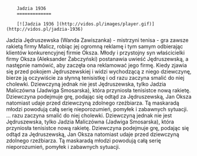
        Jadzia 1936 
        =============
        
        [![Jadzia 1936 ](http://vidos.pl/images/player.gif)](http://vidos.pl/jadzia-1936)
        
        
 Jadzia Jędruszewska (Wanda Zawiszanka) - mistrzyni tenisa - gra zawsze rakietą firmy Malicz, robiąc jej ogromną reklamę i tym samym odbierając klientów konkurencyjnej firmie Oksza. Młody i przystojny syn właścicielki firmy Oksza (Aleksander Żabczyński) postanawia uwieść Jędruszewską, a następnie namówić, aby zaczęła ona reklamować jego firmę. Kiedy zjawia się przed pokojem Jędruszewskiej i widzi wychodzącą z niego dziewczynę, bierze ją oczywiście za słynną tenisistkę i od razu zaczyna smalić do niej cholewki. Dziewczyną jednak nie jest Jędruszewska, tylko Jadzia Maliczówna (Jadwiga Smosarska), która przyniosła tenisistce nową rakietę. Dziewczyna podejmuje grę, podając się odtąd za Jędruszewską, Jan Oksza natomiast udaje przed dziewczyną zdolnego rzeźbiarza. Tą maskaradą młodzi powodują całą serię nieporozumień, pomyłek i zabawnych sytuacji.   ... razu zaczyna smalić do niej cholewki. Dziewczyną jednak nie jest Jędruszewska, tylko Jadzia Maliczówna (Jadwiga Smosarska), która przyniosła tenisistce nową rakietę. Dziewczyna podejmuje grę, podając się odtąd za Jędruszewską, Jan Oksza natomiast udaje przed dziewczyną zdolnego rzeźbiarza. Tą maskaradą młodzi powodują całą serię nieporozumień, pomyłek i zabawnych sytuacji.
    